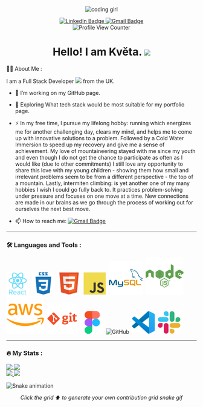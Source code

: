 
<!--
**selfcoder-gazell/selfcoder-gazell** is a ✨ _special_ ✨ repository because its `README.md` (this file) appears on your GitHub profile.

Here are some ideas to get you started:

- 🔭 I’m currently working on ...
- 🌱 I’m currently learning ...
- 👯 I’m looking to collaborate on ...
- 🤔 I’m looking for help with ...
- 💬 Ask me about ...
- 📫 How to reach me: ...
- 😄 Pronouns: ...
- ⚡ Fun fact: ...
-->

 
<div id="header" align="center">
 
  <img src="https://media.giphy.com/media/L1R1tvI9svkIWwpVYr/giphy.gif" alt="coding girl"></img>

<div id="badges">
  <a href="https://www.linkedin.com/in/kveta-mooney-32612368/" rel="nofollow noreferrer">
    <img src="https://img.shields.io/badge/LinkedIn-blue?style=for-the-badge&logo=linkedin&logoColor=white" alt="LinkedIn Badge"> 
  </a> 
  <a href="mailto:kvetamooney@gmail.com">
   <img src="https://img.shields.io/badge/Gmail-red?style=for-the-badge&logo=gmail&logoColor=white" alt="Gmail Badge">
  </a>

</div>
  <img src="https://komarev.com/ghpvc/?username=selfcoder-gazell&style=flat-square&color=blue" alt="Profile View Counter"/>
  <h1>Hello! I am Květa.
    <img src="https://media.giphy.com/media/hvRJCLFzcasrR4ia7z/giphy.gif" width="30px"/>
  </h1>
  </div
---

### :woman_technologist: About Me :
I am a Full Stack Developer <img src="https://media.giphy.com/media/WUlplcMpOCEmTGBtBW/giphy.gif" width="30"> from the UK.
- :telescope: I’m working on my GitHub page.

- :seedling: Exploring What tech stack would be most suitable for my portfolio page.

- :zap: In my free time, I pursue my lifelong hobby: <bold>running</bold> which energizes me for another challenging day, clears my mind, and  helps me to come up with innovative solutions to a problem. Followed by a Cold Water Immersion to speed up my recovery and give me a sense of achievement. My love of mountaineering stayed with me since my youth and even though I do not get the chance to participate as often as I would like (due to other commitments) I still love any opportunity to share this love with my young children - showing them how small and irrelevant problems seem to be from a different perspective - the top of a mountain. Lastly, intermiten climbing: is yet another one of my many hobbies I wish I could go fully back to. It practices problem-solving under pressure and focuses on one move at a time. New connections are made in our brains as we go through the process of working out for ourselves the next best move. 

- :mailbox: How to reach me: <a href="mailto:kvetamooney@gmail.com">
   <img src="https://img.shields.io/badge/Gmail-red?style=for-the-badge&logo=gmail&logoColor=white" alt="Gmail Badge" widht="40px" height="17px">
  </a>

---

### :hammer_and_wrench: Languages and Tools :
<div>
  <img src="https://github.com/devicons/devicon/blob/master/icons/react/react-original-wordmark.svg" title="React" alt="React" width="60" height="60"/>&nbsp;
  <img src="https://github.com/devicons/devicon/blob/master/icons/css3/css3-plain-wordmark.svg"  title="CSS3" alt="CSS" width="60" height="60"/>&nbsp;
  <img src="https://github.com/devicons/devicon/blob/master/icons/html5/html5-original.svg" title="HTML5" alt="HTML" width="60" height="60"/>&nbsp;
  <img src="https://github.com/devicons/devicon/blob/master/icons/javascript/javascript-original.svg" title="JavaScript" alt="JavaScript" width="60" height="60"/>&nbsp;
  <img src="https://github.com/devicons/devicon/blob/master/icons/mysql/mysql-original-wordmark.svg" title="MySQL"  alt="MySQL" width="90" height="90"/>&nbsp;
  <img src="https://github.com/devicons/devicon/blob/master/icons/nodejs/nodejs-plain-wordmark.svg" title="NodeJS" alt="NodeJS" width="100" height="100"/>&nbsp;
  <img src="https://github.com/devicons/devicon/blob/master/icons/amazonwebservices/amazonwebservices-plain-wordmark.svg" title="AWS" alt="AWS" width="100" height="100"/>&nbsp;
  <img src="https://github.com/devicons/devicon/blob/master/icons/git/git-plain-wordmark.svg" title="Git" **alt="Git" width="80" height="80"/>&nbsp;
  <img src="https://github.com/devicons/devicon/blob/master/icons/figma/figma-original.svg" title="Figma" alt="Figma" width="60" height="60"/>&nbsp;
 <img src="https://joshuapenalba.files.wordpress.com/2014/12/github-icon.png" title="GitHub" widht="70" height="70">&nbsp;
 <img src="https://github.com/devicons/devicon/blob/master/icons/vscode/vscode-original.svg" title="Visual Studio Code" alt="Visual Studio Code" width="60" height="60">&nbsp;
 <img src="https://github.com/devicons/devicon/blob/master/icons/slack/slack-original.svg" title="Slack" alt="Slack" width="60" height="60">&nbsp;
</div>  
  
---

### :fire: My Stats :
<div>
 
  <a href="https://github.com/selfcoder-gazell">
   <img align="center" height="170" src="https://github-readme-stats.vercel.app/api/top-langs/?username=selfcoder-gazell&layout=compact&langs_count=16&theme=dracula"/>
   
  <img align="center" src="https://github-readme-stats.vercel.app/api?username=selfcoder-gazell&show_icons=true&theme=dracula&include_all_commits=true&count_private=true&hide=issues"/>
  </a>
</div>

<div>

 <a href ="https://git.io/streak-stats">
  <img src="https://github-readme-streak-stats.herokuapp.com?user=selfcoder-gazell&theme=dark&hide_border=true&date_format=j%20M%5B%20Y%5D"/>
 </a>
  
<a href="https://github.com/selfcoder-gazell/github-readme-stats" align="left">
<img src="https://github-readme-stats.vercel.app/api/top-langs/?username=selfcoder-gazell&theme=dark&hide_border=true"/> 
</a>
 
</div>

<!-- contribution snake grid

<a href="https://github.com/Platane/snk">
<picture>
  <source
    media="(prefers-color-scheme: dark)"
    srcset="https://github.com/selfcoder-gazell/snake/raw/manual-run-output/docker/github-contribution-grid-snake-dark.svg"
  />
  <source
    media="(prefers-color-scheme: light)"
    srcset="https://github.com/selfcoder-gazell/snake/raw/manual-run-output/docker/github-contribution-grid-snake.svg"
  />
  <img
    alt="github contribution grid snake animation"
    src="https://github.com/selfcoder-gazell/snake/raw/manual-run-output/docker/github-contribution-grid-snake.svg"
    width="100%"
  />
</picture>
</a>

<img src="https://github.com/selfcoder-gazell/selfcoder-gazell/blob/output/github-contribution-grid-snake.svg" width="100%">
 -->
 
  ![Snake animation](https://github.com/selfcoder-gazell/selfcoder-gazell/blob/output/github-contribution-grid-snake.svg&width=100)


<p align="center"><em>Click the grid ⬆️ to generate your own contribution grid snake gif</em></p>

</div>

